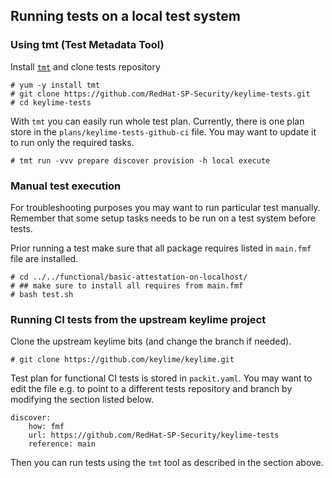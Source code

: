 ## Running tests on a local test system

### Using tmt (Test Metadata Tool)

Install [`tmt`](https://tmt.readthedocs.io/en/latest/overview.html) and clone tests repository

```
# yum -y install tmt
# git clone https://github.com/RedHat-SP-Security/keylime-tests.git
# cd keylime-tests
```

With `tmt` you can easily run whole test plan. Currently, there is one
plan store in the `plans/keylime-tests-github-ci` file.
You may want to update it to run only the required tasks.

```
# tmt run -vvv prepare discover provision -h local execute
```

### Manual test execution

For troubleshooting purposes you may want to run particular test
manually. Remember that some setup tasks needs to be run on
a test system before tests.

Prior running a test make sure that all package requires
listed in `main.fmf` file are installed.

```
# cd ../../functional/basic-attestation-on-localhost/
# ## make sure to install all requires from main.fmf
# bash test.sh
```

### Running CI tests from the upstream keylime project

Clone the upstream keylime bits (and change the branch if needed).
```
# git clone https://github.com/keylime/keylime.git
```

Test plan for functional CI tests is stored in `packit.yaml`.
You may want to edit the file e.g. to point to a different
tests repository and branch by modifying the section listed below.

```
discover:
    how: fmf
    url: https://github.com/RedHat-SP-Security/keylime-tests
    reference: main
```

Then you can run tests using the `tmt` tool as described in the section above.

